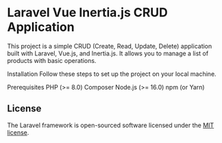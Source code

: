 

<h1>Laravel Vue Inertia.js CRUD Application</h1>
This project is a simple CRUD (Create, Read, Update, Delete) application built with Laravel, Vue.js, and Inertia.js. It allows you to manage a list of products with basic operations.


Installation
Follow these steps to set up the project on your local machine.

Prerequisites
PHP (>= 8.0)
Composer
Node.js (>= 16.0)
npm (or Yarn)

## License

The Laravel framework is open-sourced software licensed under the [MIT license](https://opensource.org/licenses/MIT).

